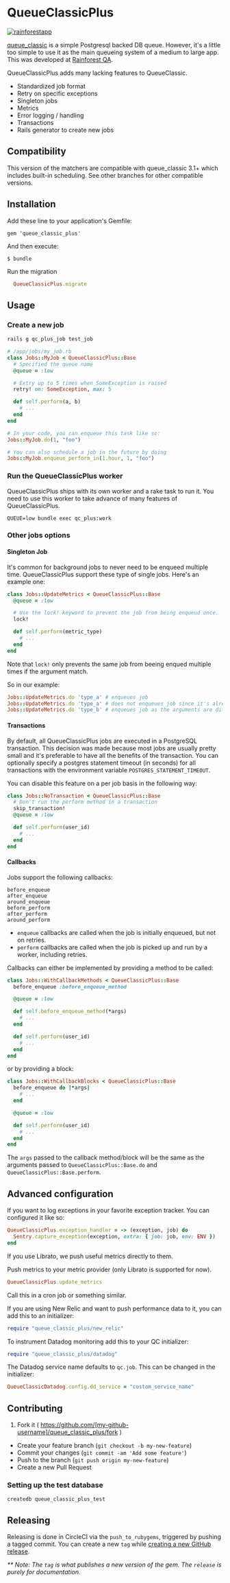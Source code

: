 # QueueClassicPlus

[![rainforestapp](https://circleci.com/gh/rainforestapp/queue_classic_plus.svg?branch=master)](https://app.circleci.com/pipelines/github/rainforestapp/queue_classic_plus?branch=master)

[queue_classic](https://github.com/QueueClassic/queue_classic) is a simple Postgresql backed DB queue. However, it's a little too simple to use it as the main queueing system of a medium to large app. This was developed at [Rainforest QA](https://www.rainforestqa.com/).

QueueClassicPlus adds many lacking features to QueueClassic.

- Standardized job format
- Retry on specific exceptions
- Singleton jobs
- Metrics
- Error logging / handling
- Transactions
- Rails generator to create new jobs

## Compatibility

This version of the matchers are compatible with queue_classic 3.1+ which includes built-in scheduling. See other branches for other compatible versions.

## Installation

Add these line to your application's Gemfile:

    gem 'queue_classic_plus'

And then execute:

    $ bundle

Run the migration

```ruby
  QueueClassicPlus.migrate
```

## Usage

### Create a new job

```bash
rails g qc_plus_job test_job
```

```ruby
# /app/jobs/my_job.rb
class Jobs::MyJob < QueueClassicPlus::Base
  # Specified the queue name
  @queue = :low

  # Extry up to 5 times when SomeException is raised
  retry! on: SomeException, max: 5

  def self.perform(a, b)
    # ...
  end
end

# In your code, you can enqueue this task like so:
Jobs::MyJob.do(1, "foo")

# You can also schedule a job in the future by doing
Jobs::MyJob.enqueue_perform_in(1.hour, 1, "foo")
```

### Run the QueueClassicPlus worker

QueueClassicPlus ships with its own worker and a rake task to run it. You need to use this worker to take advance of many features of QueueClassicPlus.

```
QUEUE=low bundle exec qc_plus:work
```

### Other jobs options

#### Singleton Job

It's common for background jobs to never need to be enqueed multiple time. QueueClassicPlus support these type of single jobs. Here's an example one:

```ruby
class Jobs::UpdateMetrics < QueueClassicPlus::Base
  @queue = :low

  # Use the lock! keyword to prevent the job from being enqueud once.
  lock!

  def self.perform(metric_type)
    # ...
  end
end

```

Note that `lock!` only prevents the same job from beeing enqued multiple times if the argument match.

So in our example:

```ruby
Jobs::UpdateMetrics.do 'type_a' # enqueues job
Jobs::UpdateMetrics.do 'type_a' # does not enqueues job since it's already queued
Jobs::UpdateMetrics.do 'type_b' # enqueues job as the arguments are different.
```

#### Transactions

By default, all QueueClassicPlus jobs are executed in a PostgreSQL
transaction. This decision was made because most jobs are usually
pretty small and it's preferable to have all the benefits of the
transaction. You can optionally specify a postgres statement timeout
(in seconds) for all transactions with the environment variable
`POSTGRES_STATEMENT_TIMEOUT`.

You can disable this feature on a per job basis in the following way:

```ruby
class Jobs::NoTransaction < QueueClassicPlus::Base
  # Don't run the perform method in a transaction
  skip_transaction!
  @queue = :low

  def self.perform(user_id)
    # ...
  end
end
```


#### Callbacks

Jobs support the following callbacks:
```
before_enqueue
after_enqueue
around_enqueue
before_perform
after_perform
around_perform
```

- `enqueue` callbacks are called when the job is initially enqueued, but not on retries.
- `perform` callbacks are called when the job is picked up and run by a worker, including retries.

Callbacks can either be implemented by providing a method to be called:

```ruby
class Jobs::WithCallbackMethods < QueueClassicPlus::Base
  before_enqueue :before_enqueue_method

  @queue = :low

  def self.before_enqueue_method(*args)
    # ...
  end

  def self.perform(user_id)
    # ...
  end
end
```

or by providing a block:

```ruby
class Jobs::WithCallbackBlocks < QueueClassicPlus::Base
  before_enqueue do |*args|
    # ...
  end

  @queue = :low

  def self.perform(user_id)
    # ...
  end
end
```

The `args` passed to the callback method/block will be the same as the arguments passed to `QueueClassicPlus::Base.do` and `QueueClassicPlus::Base.perform`. 

## Advanced configuration

If you want to log exceptions in your favorite exception tracker. You can configured it like so:

```ruby
QueueClassicPlus.exception_handler = -> (exception, job) do
  Sentry.capture_exception(exception, extra: { job: job, env: ENV })
end
```

If you use Librato, we push useful metrics directly to them.

Push metrics to your metric provider (only Librato is supported for now).

```ruby
QueueClassicPlus.update_metrics
```

Call this in a cron job or something similar.

If you are using New Relic and want to push performance data to it, you can add this to an initializer:

```ruby
require "queue_classic_plus/new_relic"
```

To instrument Datadog monitoring add this to your QC initializer:

```ruby
require "queue_classic_plus/datadog"
```

The Datadog service name defaults to `qc.job`. This can be changed in the initializer: 

```ruby
QueueClassicDatadog.config.dd_service = "custom_service_name"
```

## Contributing

1. Fork it ( https://github.com/[my-github-username]/queue_classic_plus/fork )
- Create your feature branch (`git checkout -b my-new-feature`)
- Commit your changes (`git commit -am 'Add some feature'`)
- Push to the branch (`git push origin my-new-feature`)
- Create a new Pull Request

### Setting up the test database

```
createdb queue_classic_plus_test
```

## Releasing

Releasing is done in CircleCI via the `push_to_rubygems`, triggered by pushing a tagged commit.
You can create a new `tag` while [creating a new GitHub release](https://github.com/rainforestapp/queue_classic_plus/releases/new).

_** Note: The `tag` is what publishes a new version of the gem. The `release` is purely for documentation._
